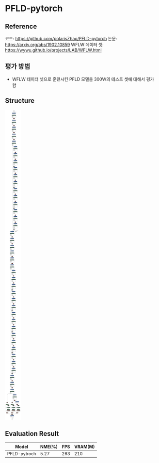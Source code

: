 # PFLD-pytorch
## Reference
코드: https://github.com/polarisZhao/PFLD-pytorch
논문: https://arxiv.org/abs/1902.10859
WFLW 데이터 셋: https://wywu.github.io/projects/LAB/WFLW.html

## 평가 방법
- WFLW 데이터 셋으로 훈련시킨 PFLD 모델을 300W의 테스트 셋에 대해서 평가함


## Structure
![pfld1](FaceAligner/PFLD-pytorch/image/pfld.png)

## Evaluation Result

| Model         | NME(%) | FPS  | VRAM(M) |
|---------------|--------|------|---------|
| PFLD-pytroch  | 5.27   |  263 | 210     |
